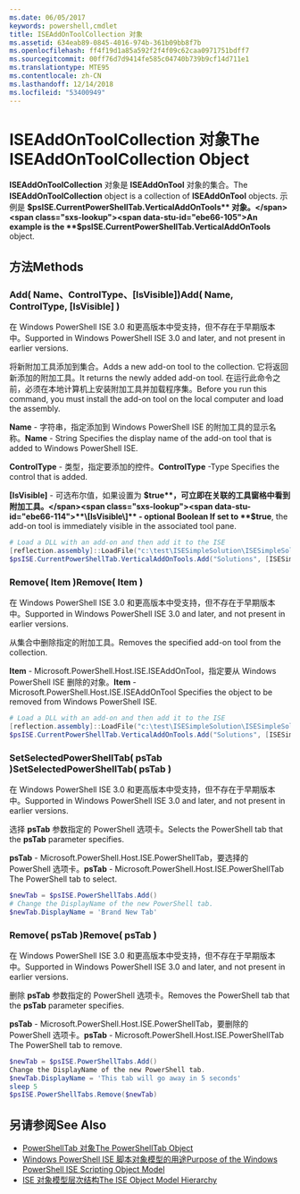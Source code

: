 ```yaml
---
ms.date: 06/05/2017
keywords: powershell,cmdlet
title: ISEAddOnToolCollection 对象
ms.assetid: 634eab89-0845-4016-974b-361b09bb8f7b
ms.openlocfilehash: ff4f19d1a85a592f2f4f09c62caa0971751bdff7
ms.sourcegitcommit: 00ff76d7d9414fe585c04740b739b9cf14d711e1
ms.translationtype: MTE95
ms.contentlocale: zh-CN
ms.lasthandoff: 12/14/2018
ms.locfileid: "53400949"
---
```

# <a name="the-iseaddontoolcollection-object"></a><span data-ttu-id="ebe66-103">ISEAddOnToolCollection 对象</span><span class="sxs-lookup"><span data-stu-id="ebe66-103">The ISEAddOnToolCollection Object</span></span>

<span data-ttu-id="ebe66-104">**ISEAddOnToolCollection** 对象是 **ISEAddOnTool** 对象的集合。</span><span class="sxs-lookup"><span data-stu-id="ebe66-104">The **ISEAddOnToolCollection** object is a collection of **ISEAddOnTool** objects.</span></span> <span data-ttu-id="ebe66-105">示例是 **$psISE.CurrentPowerShellTab.VerticalAddOnTools** 对象。</span><span class="sxs-lookup"><span data-stu-id="ebe66-105">An example is the **$psISE.CurrentPowerShellTab.VerticalAddOnTools** object.</span></span>

## <a name="methods"></a><span data-ttu-id="ebe66-106">方法</span><span class="sxs-lookup"><span data-stu-id="ebe66-106">Methods</span></span>

### <a name="add-name-controltype-isvisible-"></a><span data-ttu-id="ebe66-107">Add\( Name、ControlType、\[IsVisible\]\)</span><span class="sxs-lookup"><span data-stu-id="ebe66-107">Add\( Name, ControlType, \[IsVisible\] \)</span></span>

<span data-ttu-id="ebe66-108">在 Windows PowerShell ISE 3.0 和更高版本中受支持，但不存在于早期版本中。</span><span class="sxs-lookup"><span data-stu-id="ebe66-108">Supported in Windows PowerShell ISE 3.0 and later, and not present in earlier versions.</span></span>

<span data-ttu-id="ebe66-109">将新附加工具添加到集合。</span><span class="sxs-lookup"><span data-stu-id="ebe66-109">Adds a new add-on tool to the collection.</span></span> <span data-ttu-id="ebe66-110">它将返回新添加的附加工具。</span><span class="sxs-lookup"><span data-stu-id="ebe66-110">It returns the newly added add-on tool.</span></span> <span data-ttu-id="ebe66-111">在运行此命令之前，必须在本地计算机上安装附加工具并加载程序集。</span><span class="sxs-lookup"><span data-stu-id="ebe66-111">Before you run this command, you must install the add-on tool on the local computer and load the assembly.</span></span>

<span data-ttu-id="ebe66-112">**Name** - 字符串，指定添加到 Windows PowerShell ISE 的附加工具的显示名称。</span><span class="sxs-lookup"><span data-stu-id="ebe66-112">**Name** - String Specifies the display name of the add-on tool that is added to Windows PowerShell ISE.</span></span>

<span data-ttu-id="ebe66-113">**ControlType** - 类型，指定要添加的控件。</span><span class="sxs-lookup"><span data-stu-id="ebe66-113">**ControlType** -Type Specifies the control that is added.</span></span>

<span data-ttu-id="ebe66-114">**\[IsVisible\]** - 可选布尔值，如果设置为 **$true**，可立即在关联的工具窗格中看到附加工具。</span><span class="sxs-lookup"><span data-stu-id="ebe66-114">**\[IsVisible\]** - optional Boolean If set to **$true**, the add-on tool is immediately visible in the associated tool pane.</span></span>

```powershell
# Load a DLL with an add-on and then add it to the ISE
[reflection.assembly]::LoadFile("c:\test\ISESimpleSolution\ISESimpleSolution.dll")
$psISE.CurrentPowerShellTab.VerticalAddOnTools.Add("Solutions", [ISESimpleSolution.Solution], $true)
```

### <a name="remove-item-"></a><span data-ttu-id="ebe66-115">Remove\( Item \)</span><span class="sxs-lookup"><span data-stu-id="ebe66-115">Remove\( Item \)</span></span>

<span data-ttu-id="ebe66-116">在 Windows PowerShell ISE 3.0 和更高版本中受支持，但不存在于早期版本中。</span><span class="sxs-lookup"><span data-stu-id="ebe66-116">Supported in Windows PowerShell ISE 3.0 and later, and not present in earlier versions.</span></span>

<span data-ttu-id="ebe66-117">从集合中删除指定的附加工具。</span><span class="sxs-lookup"><span data-stu-id="ebe66-117">Removes the specified add-on tool from the collection.</span></span>

<span data-ttu-id="ebe66-118">**Item** - Microsoft.PowerShell.Host.ISE.ISEAddOnTool，指定要从 Windows PowerShell ISE 删除的对象。</span><span class="sxs-lookup"><span data-stu-id="ebe66-118">**Item** - Microsoft.PowerShell.Host.ISE.ISEAddOnTool Specifies the object to be removed from Windows PowerShell ISE.</span></span>

```powershell
# Load a DLL with an add-on and then add it to the ISE
[reflection.assembly]::LoadFile("c:\test\ISESimpleSolution\ISESimpleSolution.dll")
$psISE.CurrentPowerShellTab.VerticalAddOnTools.Add("Solutions", [ISESimpleSolution.Solution], $true)
```

### <a name="setselectedpowershelltab-pstab-"></a><span data-ttu-id="ebe66-119">SetSelectedPowerShellTab\( psTab \)</span><span class="sxs-lookup"><span data-stu-id="ebe66-119">SetSelectedPowerShellTab\( psTab \)</span></span>

<span data-ttu-id="ebe66-120">在 Windows PowerShell ISE 3.0 和更高版本中受支持，但不存在于早期版本中。</span><span class="sxs-lookup"><span data-stu-id="ebe66-120">Supported in Windows PowerShell ISE 3.0 and later, and not present in earlier versions.</span></span>

<span data-ttu-id="ebe66-121">选择 **psTab** 参数指定的 PowerShell 选项卡。</span><span class="sxs-lookup"><span data-stu-id="ebe66-121">Selects the PowerShell tab that the **psTab** parameter specifies.</span></span>

<span data-ttu-id="ebe66-122">**psTab** - Microsoft.PowerShell.Host.ISE.PowerShellTab，要选择的 PowerShell 选项卡。</span><span class="sxs-lookup"><span data-stu-id="ebe66-122">**psTab** - Microsoft.PowerShell.Host.ISE.PowerShellTab The PowerShell tab to select.</span></span>

```powershell
$newTab = $psISE.PowerShellTabs.Add()
# Change the DisplayName of the new PowerShell tab.
$newTab.DisplayName = 'Brand New Tab'
```

### <a name="remove-pstab-"></a><span data-ttu-id="ebe66-123">Remove\( psTab \)</span><span class="sxs-lookup"><span data-stu-id="ebe66-123">Remove\( psTab \)</span></span>

<span data-ttu-id="ebe66-124">在 Windows PowerShell ISE 3.0 和更高版本中受支持，但不存在于早期版本中。</span><span class="sxs-lookup"><span data-stu-id="ebe66-124">Supported in Windows PowerShell ISE 3.0 and later, and not present in earlier versions.</span></span>

<span data-ttu-id="ebe66-125">删除 **psTab** 参数指定的 PowerShell 选项卡。</span><span class="sxs-lookup"><span data-stu-id="ebe66-125">Removes the PowerShell tab that the **psTab** parameter specifies.</span></span>

<span data-ttu-id="ebe66-126">**psTab** - Microsoft.PowerShell.Host.ISE.PowerShellTab，要删除的 PowerShell 选项卡。</span><span class="sxs-lookup"><span data-stu-id="ebe66-126">**psTab** - Microsoft.PowerShell.Host.ISE.PowerShellTab The PowerShell tab to remove.</span></span>

```powershell
$newTab = $psISE.PowerShellTabs.Add()
Change the DisplayName of the new PowerShell tab.
$newTab.DisplayName = 'This tab will go away in 5 seconds'
sleep 5
$psISE.PowerShellTabs.Remove($newTab)
```

## <a name="see-also"></a><span data-ttu-id="ebe66-127">另请参阅</span><span class="sxs-lookup"><span data-stu-id="ebe66-127">See Also</span></span>

- [<span data-ttu-id="ebe66-128">PowerShellTab 对象</span><span class="sxs-lookup"><span data-stu-id="ebe66-128">The PowerShellTab Object</span></span>](The-PowerShellTab-Object.md)
- [<span data-ttu-id="ebe66-129">Windows PowerShell ISE 脚本对象模型的用途</span><span class="sxs-lookup"><span data-stu-id="ebe66-129">Purpose of the Windows PowerShell ISE Scripting Object Model</span></span>](Purpose-of-the-Windows-PowerShell-ISE-Scripting-Object-Model.md)
- [<span data-ttu-id="ebe66-130">ISE 对象模型层次结构</span><span class="sxs-lookup"><span data-stu-id="ebe66-130">The ISE Object Model Hierarchy</span></span>](The-ISE-Object-Model-Hierarchy.md)